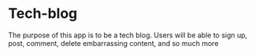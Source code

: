 # Tech-blog
The purpose of this app is to be a tech blog. Users will be able to sign up, post, comment, delete embarrassing content, and so much more 
